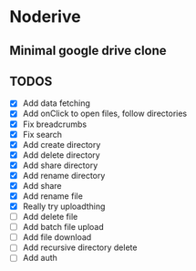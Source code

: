 # Noderive
Minimal google drive clone
---

## TODOS
- [x] Add data fetching
- [x] Add onClick to open files, follow directories
- [x] Fix breadcrumbs
- [x] Fix search
- [x] Add create directory
- [x] Add delete directory
- [x] Add share directory
- [x] Add rename directory
- [x] Add share
- [x] Add rename file
- [x] Really try uploadthing
- [ ] Add delete file
- [ ] Add batch file upload
- [ ] Add file download
- [ ] Add recursive directory delete
- [ ] Add auth
